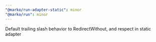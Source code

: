 ```yaml
---
"@marko/run-adapter-static": minor
"@marko/run": minor
---
```


Default trailing slash behavior to RedirectWithout, and respect in static adapter
